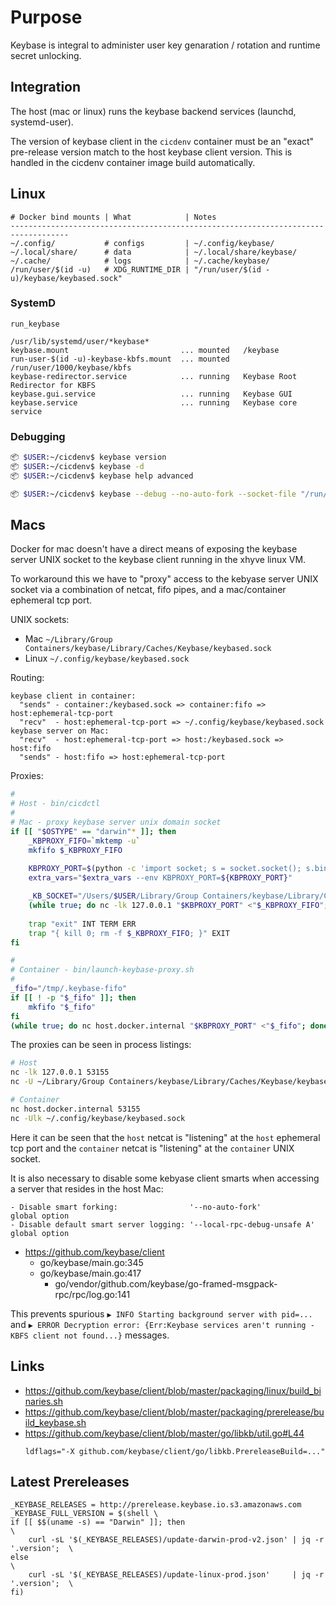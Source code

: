 # Purpose
Keybase is integral to administer user key genaration / rotation and runtime secret unlocking.

## Integration
The host (mac or linux) runs the keybase backend services (launchd, systemd-user).

The version of keybase client in the `cicdenv` container must be an "exact" 
pre-release version match to the host keybase client version.
This is handled in the cicdenv container image build automatically.

## Linux
```
# Docker bind mounts | What            | Notes
-----------------------------------------------------------------------------------
~/.config/           # configs         | ~/.config/keybase/
~/.local/share/      # data            | ~/.local/share/keybase/
~/.cache/            # logs            | ~/.cache/keybase/ 
/run/user/$(id -u)   # XDG_RUNTIME_DIR | "/run/user/$(id -u)/keybase/keybased.sock"
```

### SystemD
```
run_keybase

/usr/lib/systemd/user/*keybase*
keybase.mount                         ... mounted   /keybase
run-user-$(id -u)-keybase-kbfs.mount  ... mounted   /run/user/1000/keybase/kbfs
keybase-redirector.service            ... running   Keybase Root Redirector for KBFS
keybase.gui.service                   ... running   Keybase GUI
keybase.service                       ... running   Keybase core service
```

### Debugging
```bash
📦 $USER:~/cicdenv$ keybase version
📦 $USER:~/cicdenv$ keybase -d
📦 $USER:~/cicdenv$ keybase help advanced

📦 $USER:~/cicdenv$ keybase --debug --no-auto-fork --socket-file "/run/user/$(id -u)/keybase/keybased.sock" id
```

## Macs
Docker for mac doesn't have a direct means of exposing the keybase server UNIX socket
to the keybase client running in the xhyve linux VM.

To workaround this we have to "proxy" access to the kebyase server UNIX socket
via a combination of netcat, fifo pipes, and a mac/container ephemeral tcp port.

UNIX sockets:
* Mac `~/Library/Group Containers/keybase/Library/Caches/Keybase/keybased.sock`
* Linux `~/.config/keybase/keybased.sock`

Routing: 
```
keybase client in container:
  "sends" - container:/keybased.sock => container:fifo => host:ephemeral-tcp-port
  "recv"  - host:ephemeral-tcp-port => ~/.config/keybase/keybased.sock
keybase server on Mac:
  "recv"  - host:ephemeral-tcp-port => host:/keybased.sock => host:fifo
  "sends" - host:fifo => host:ephemeral-tcp-port
```

Proxies:
```bash
#
# Host - bin/cicdctl
#
# Mac - proxy keybase server unix domain socket
if [[ "$OSTYPE" == "darwin"* ]]; then
    _KBPROXY_FIFO=`mktemp -u`
    mkfifo $_KBPROXY_FIFO
    
    KBPROXY_PORT=$(python -c 'import socket; s = socket.socket(); s.bind(("", 0)); print(s.getsockname()[1]); s.close()')
    extra_vars="$extra_vars --env KBPROXY_PORT=${KBPROXY_PORT}"

    _KB_SOCKET="/Users/$USER/Library/Group Containers/keybase/Library/Caches/Keybase/keybased.sock"
    (while true; do nc -lk 127.0.0.1 "$KBPROXY_PORT" <"$_KBPROXY_FIFO"; done) | nc -U "$_KB_SOCKET" >"$_KBPROXY_FIFO" &
    
    trap "exit" INT TERM ERR
    trap "{ kill 0; rm -f $_KBPROXY_FIFO; }" EXIT
fi

#
# Container - bin/launch-keybase-proxy.sh
#
_fifo="/tmp/.keybase-fifo"
if [[ ! -p "$_fifo" ]]; then
    mkfifo "$_fifo"
fi
(while true; do nc host.docker.internal "$KBPROXY_PORT" <"$_fifo"; done) | nc -Ulk ~/.config/keybase/keybased.sock >"$_fifo" &
```

The proxies can be seen in process listings:
```bash
# Host
nc -lk 127.0.0.1 53155
nc -U ~/Library/Group Containers/keybase/Library/Caches/Keybase/keybased.sock

# Container
nc host.docker.internal 53155
nc -Ulk ~/.config/keybase/keybased.sock
```
Here it can be seen that the `host` netcat is "listening" at the `host` ephemeral tcp port
and the `container` netcat is "listening" at the `container` UNIX socket.

It is also necessary to disable some kebyase client smarts when accessing a server that
resides in the host Mac:
```
- Disable smart forking:                '--no-auto-fork'             global option
- Disable default smart server logging: '--local-rpc-debug-unsafe A' global option
```
* https://github.com/keybase/client
  * go/keybase/main.go:345
  * go/keybase/main.go:417
    * go/vendor/github.com/keybase/go-framed-msgpack-rpc/rpc/log.go:141

This prevents spurious `▶ INFO Starting background server with pid=...` and
`▶ ERROR Decryption error: {Err:Keybase services aren't running - KBFS client not found...}` messages.


## Links
* https://github.com/keybase/client/blob/master/packaging/linux/build_binaries.sh
* https://github.com/keybase/client/blob/master/packaging/prerelease/build_keybase.sh
* https://github.com/keybase/client/blob/master/go/libkb/util.go#L44
  ```
  ldflags="-X github.com/keybase/client/go/libkb.PrereleaseBuild=..."
  ```

## Latest Prereleases
```make
_KEYBASE_RELEASES = http://prerelease.keybase.io.s3.amazonaws.com
_KEYBASE_FULL_VERSION = $(shell \
if [[ $$(uname -s) == "Darwin" ]]; then                                             \
    curl -sL '$(_KEYBASE_RELEASES)/update-darwin-prod-v2.json' | jq -r '.version';  \
else                                                                                \
    curl -sL '$(_KEYBASE_RELEASES)/update-linux-prod.json'     | jq -r '.version';  \
fi)
```
